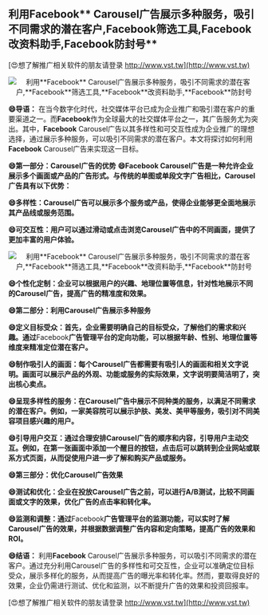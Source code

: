 ## **利用**Facebook** Carousel广告展示多种服务，吸引不同需求的潜在客户,**Facebook**筛选工具,**Facebook**改资料助手,**Facebook**防封号**

[😍想了解推广相关软件的朋友请登录 http://www.vst.tw](http://www.vst.tw)

 <center><img src="https://vst.tw/MP4/tuiguang/png/6.png" alt="利用**Facebook** Carousel广告展示多种服务，吸引不同需求的潜在客户,**Facebook**筛选工具,**Facebook**改资料助手,**Facebook**防封号"></center>

**😄导语：**
在当今数字化时代，社交媒体平台已成为企业推广和吸引潜在客户的重要渠道之一。而**Facebook**作为全球最大的社交媒体平台之一，其广告服务尤为突出。其中，**Facebook** Carousel广告以其多样性和可交互性成为企业推广的理想选择，通过展示多种服务，可以吸引不同需求的潜在客户。本文将探讨如何利用**Facebook** Carousel广告来实现这一目标。

**😄第一部分：Carousel广告的优势**
**😄**Facebook** Carousel广告是一种允许企业展示多个画面或产品的广告形式。与传统的单图或单段文字广告相比，Carousel广告具有以下优势：**

**😄多样性：Carousel广告可以展示多个服务或产品，使得企业能够更全面地展示其产品线或服务范围。**

**😄可交互性：用户可以通过滑动或点击浏览Carousel广告中的不同画面，提供了更加丰富的用户体验。**

 <center><img src="https://vst.tw/MP4/tuiguang/png/6.png" alt="利用**Facebook** Carousel广告展示多种服务，吸引不同需求的潜在客户,**Facebook**筛选工具,**Facebook**改资料助手,**Facebook**防封号"></center>

**😄个性化定制：企业可以根据用户的兴趣、地理位置等信息，针对性地展示不同的Carousel广告，提高广告的精准度和效果。**

**😄第二部分：利用Carousel广告展示多种服务**

**😄定义目标受众：首先，企业需要明确自己的目标受众，了解他们的需求和兴趣。通过**Facebook**广告管理平台的定向功能，可以根据年龄、性别、地理位置等维度来精准定位潜在客户。**

**😄制作吸引人的画面：每个Carousel广告都需要有吸引人的画面和相关文字说明。画面可以展示产品的外观、功能或服务的实际效果，文字说明要简洁明了，突出核心卖点。**

**😄呈现多样性的服务：在Carousel广告中展示不同种类的服务，以满足不同需求的潜在客户。例如，一家美容院可以展示护肤、美发、美甲等服务，吸引对不同美容项目感兴趣的用户。**

**😄引导用户交互：通过合理安排Carousel广告的顺序和内容，引导用户主动交互。例如，在第一张画面中添加一个醒目的按钮，点击后可以跳转到企业网站或联系方式页面，从而促使用户进一步了解和购买产品或服务。**

**😄第三部分：优化Carousel广告效果**

**😄测试和优化：企业在投放Carousel广告之前，可以进行A/B测试，比较不同画面或文字的效果，优化广告的点击率和转化率。**

**😄监测和调整：通过**Facebook**广告管理平台的监测功能，可以实时了解Carousel广告的效果，并根据数据调整广告内容和定向策略，提高广告的效果和ROI。**

**😄结语：**
利用**Facebook** Carousel广告展示多种服务，可以吸引不同需求的潜在客户。通过充分利用Carousel广告的多样性和可交互性，企业可以准确定位目标受众，展示多样化的服务，从而提高广告的曝光率和转化率。然而，要取得良好的效果，企业仍需进行测试、优化和监测，以不断提升广告的效果和投资回报率。

[😍想了解推广相关软件的朋友请登录 http://www.vst.tw](http://www.vst.tw)



